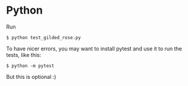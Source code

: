 # Python

Run

```
$ python test_gilded_rose.py
```

To have nicer errors, you may want to install pytest and use it to run the tests,
like this:

```
$ python -m pytest
```

But this is optional :)
